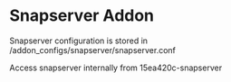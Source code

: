 # Snapserver Addon

Snapserver configuration is stored in /addon_configs/snapserver/snapserver.conf

Access snapserver internally from 15ea420c-snapserver
